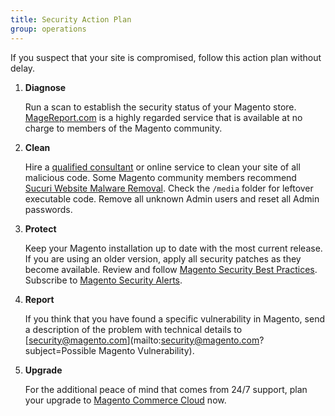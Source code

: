```yaml
---
title: Security Action Plan
group: operations
---
```


If you suspect that your site is compromised, follow this action plan without delay.

1. **Diagnose**

    Run a scan to establish the security status of your Magento store. [MageReport.com](https://www.magereport.com/) is a highly regarded service that is available at no charge to members of the Magento community.

1. **Clean**

    Hire a [qualified consultant](https://magento.com/partners/portal/directory?partner_type=1) or online service to clean your site of all malicious code. Some Magento community members recommend [Sucuri Website Malware Removal](https://sucuri.net/website-antivirus/malware-removal). Check the `/media` folder for leftover executable code. Remove all unknown Admin users and reset all Admin passwords.

1. **Protect**

    Keep your Magento installation up to date with the most current release. If you are using an older version, apply all security patches as they become available. Review and follow [Magento Security Best Practices](https://magento.com/security/best-practices/security-best-practices). Subscribe to [Magento Security Alerts](https://magento.com/security/sign-up).

1. **Report**

    If you think that you have found a specific vulnerability in Magento, send a description of the problem with technical details to [security@magento.com](mailto:security@magento.com?subject=Possible Magento Vulnerability).

1. **Upgrade**

    For the additional peace of mind that comes from 24/7 support, plan your upgrade to [Magento Commerce Cloud](https://magento.com/products/magento-commerce) now.
